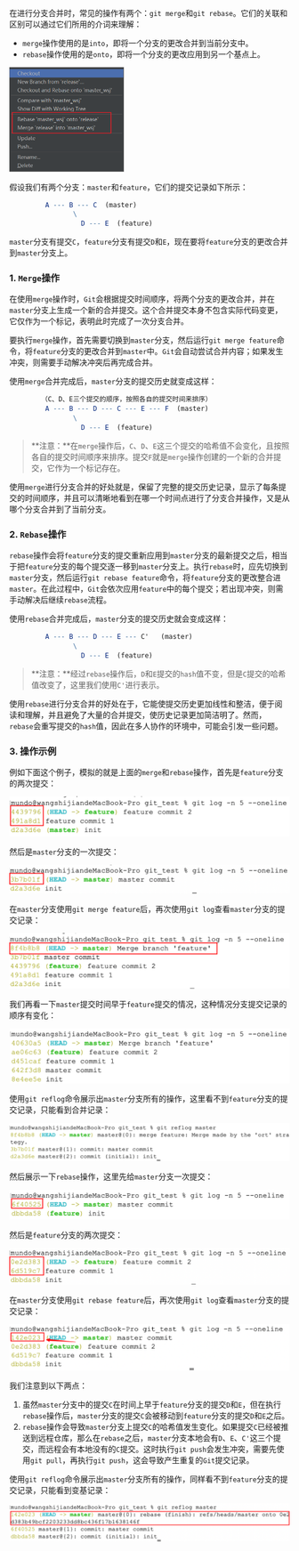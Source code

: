 在进行分支合并时，常见的操作有两个：`git merge`和`git rebase`。它们的关联和区别可以通过它们所用的介词来理解：

- `merge`操作使用的是`into`，即将一个分支的更改合并到当前分支中。
- `rebase`操作使用的是`onto`，即将一个分支的更改应用到另一个基点上。

<img src="image/image-20231214153843223.png" alt="image-20231214153843223" style="zoom:50%;" />

假设我们有两个分支：`master`和`feature`，它们的提交记录如下所示：

```mathematica
         A --- B --- C  (master)
              	\
                  D --- E  (feature)
```

`master`分支有提交`C`，`feature`分支有提交`D`和`E`，现在要将`feature`分支的更改合并到`master`分支上。

### 1. `Merge`操作

在使用`merge`操作时，`Git`会根据提交时间顺序，将两个分支的更改合并，并在`master`分支上生成一个新的合并提交。这个合并提交本身不包含实际代码变更，它仅作为一个标记，表明此时完成了一次分支合并。

要执行`merge`操作，首先需要切换到`master`分支，然后运行`git merge feature`命令，将`feature`分支的更改合并到`master`中。`Git`会自动尝试合并内容；如果发生冲突，则需要手动解决冲突后再完成合并。

使用`merge`合并完成后，`master`分支的提交历史就变成这样：

```mathematica
		（C、D、E三个提交的顺序，按照各自的提交时间来排序）
         A --- B --- D --- C --- E --- F  (master)
                \         
                  D --- E  (feature)
```

> **注意：**在`merge`操作后，`C`、`D`、`E`这三个提交的哈希值不会变化，且按照各自的提交时间顺序来排序。提交`F`就是`merge`操作创建的一个新的合并提交，它作为一个标记存在。

使用`merge`进行分支合并的好处就是，保留了完整的提交历史记录，显示了每条提交的时间顺序，并且可以清晰地看到在哪一个时间点进行了分支合并操作，又是从哪个分支合并到了当前分支。

### 2. `Rebase`操作

`rebase`操作会将`feature`分支的提交重新应用到`master`分支的最新提交之后，相当于把`feature`分支的每个提交逐一移到`master`分支上。执行`rebase`时，应先切换到`master`分支，然后运行`git rebase feature`命令，将`feature`分支的更改整合进`master`。在此过程中，`Git`会依次应用`feature`中的每个提交；若出现冲突，则需手动解决后继续`rebase`流程。

使用`rebase`合并完成后，`master`分支的提交历史就会变成这样：

```mathematica
         A --- B --- D --- E --- C'   (master)
                \
                  D --- E  (feature)
```

> **注意：**经过`rebase`操作后，`D`和`E`提交的`hash`值不变，但是`C`提交的哈希值改变了，这里我们使用`C'`进行表示。

使用`rebase`进行分支合并的好处在于，它能使提交历史更加线性和整洁，便于阅读和理解，并且避免了大量的合并提交，使历史记录更加简洁明了。然而，`rebase`会重写提交的`hash`值，因此在多人协作的环境中，可能会引发一些问题。

### 3. 操作示例

例如下面这个例子，模拟的就是上面的`merge`和`rebase`操作，首先是`feature`分支的两次提交：

<img src="image/image-20240603214630276.png" alt="image-20240603214630276" style="zoom:50%;" />

然后是`master`分支的一次提交：

<img src="image/image-20240603214744519.png" alt="image-20240603214744519" style="zoom:50%;" />

在`master`分支使用`git merge feature`后，再次使用`git log`查看`master`分支的提交记录：

<img src="image/image-20240603215102310.png" alt="image-20240603215102310" style="zoom:50%;" />

我们再看一下`master`提交时间早于`feature`提交的情况，这种情况分支提交记录的顺序有变化：

<img src="image/image-20240603220851382.png" alt="image-20240603220851382" style="zoom:50%;" />

使用`git reflog`命令展示出`master`分支所有的操作，这里看不到`feature`分支的提交记录，只能看到合并记录：

<img src="image/image-20240603215554466.png" alt="image-20240603215554466" style="zoom:50%;" />

然后展示一下`rebase`操作，这里先给`master`分支一次提交：

<img src="image/image-20240603224005267.png" alt="image-20240603224005267" style="zoom:50%;" />

然后是`feature`分支的两次提交：

<img src="image/image-20240603223740031.png" alt="image-20240603223740031" style="zoom:50%;" />

在`master`分支使用`git rebase feature`后，再次使用`git log`查看`master`分支的提交记录：

<img src="image/image-20240603223936401.png" alt="image-20240603223936401" style="zoom:50%;" />

我们注意到以下两点：

1. 虽然`master`分支中的提交`C`在时间上早于`feature`分支的提交`D`和`E`，但在执行`rebase`操作后，`master`分支的提交`C`会被移动到`feature`分支的提交`D`和`E`之后。
2. `rebase`操作会导致`master`分支上提交`C`的哈希值发生变化。如果提交`C`已经被推送到远程仓库，那么在`rebase`之后，`master`分支本地会有`D`、`E`、`C'`这三个提交，而远程会有本地没有的`C`提交。这时执行`git push`会发生冲突，需要先使用`git pull`，再执行`git push`，这会导致产生重复的`Git`提交记录。

使用`git reflog`命令展示出`master`分支所有的操作，同样看不到`feature`分支的提交记录，只能看到变基记录：

<img src="image/image-20240603224204449.png" alt="image-20240603224204449" style="zoom:50%;" />


